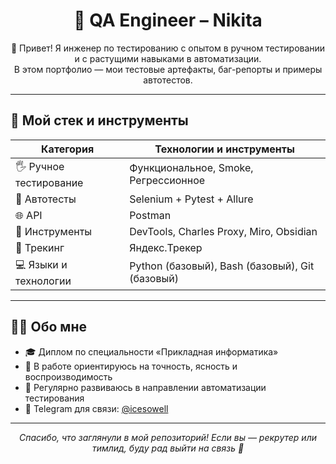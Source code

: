 <h1 align="center">🧪 QA Engineer – Nikita</h1>

<p align="center">
  👋 Привет! Я инженер по тестированию с опытом в ручном тестировании и с растущими навыками в автоматизации.<br>
  В этом портфолио — мои тестовые артефакты, баг-репорты и примеры автотестов.
</p>

---

## 🧰 Мой стек и инструменты

| Категория           | Технологии и инструменты                                     |
|---------------------|--------------------------------------------------------------|
| 🖐 Ручное тестирование | Функциональное, Smoke, Регрессионное                         |
| 🤖 Автотесты          | Selenium + Pytest + Allure                                   |
| 🌐 API               | Postman                                                      |
| 🔧 Инструменты        | DevTools, Charles Proxy, Miro, Obsidian                     |
| 🐞 Трекинг            | Яндекс.Трекер                                                |
| 💻 Языки и технологии| Python (базовый), Bash (базовый), Git (базовый)             |

---

## 🧑‍💻 Обо мне

- 🎓 Диплом по специальности «Прикладная информатика»
- 🧠 В работе ориентируюсь на точность, ясность и воспроизводимость
- 🚀 Регулярно развиваюсь в направлении автоматизации тестирования
- 💬 Telegram для связи: [@icesowell](https://t.me/icesowell)

---

<p align="center">
  <i>Спасибо, что заглянули в мой репозиторий! Если вы — рекрутер или тимлид, буду рад выйти на связь 🤝</i>
</p>
